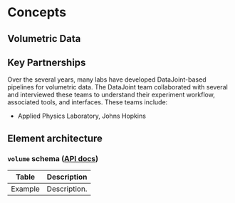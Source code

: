 # Concepts

## Volumetric Data

## Key Partnerships

Over the several years, many labs have developed DataJoint-based pipelines for volumetric
data. The DataJoint team collaborated with several and interviewed these teams to
understand their experiment workflow, associated tools, and interfaces. These teams
include: 

- Applied Physics Laboratory, Johns Hopkins

## Element architecture

<!-- ![element volume diagram](https://raw.githubusercontent.com/datajoint/element-volume/images/volume_diagram.svg) -->

### `volume` schema ([API docs](https://datajoint.com/docs/elements/element-volume/api/element_volume))

| Table                 | Description                                                  |
| ------------------    | -------------------------------------------------------------|
| Example               | Description.                                                 |
